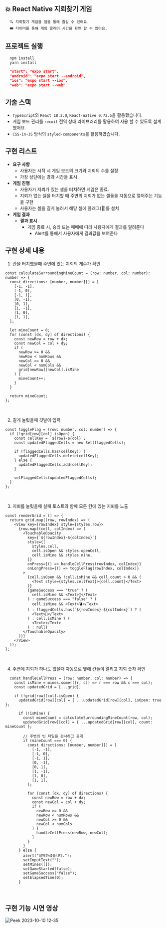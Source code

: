 ## 💥 React Native 지뢰찾기 게임

```
  🔍 지뢰찾기 게임을 엡을 통해 즐길 수 있어요.
  🎟 타이머를 통해 게임 클리어 시간을 확인 할 수 있어요.
```

## 프로젝트 실행

```text
  npm install
  yarn install
```

```json
  "start": "expo start",
  "android": "expo start --android",
  "ios": "expo start --ios",
  "web": "expo start --web"
```

## 기술 스택

- `TypeScript`와 `React 18.2.0`, `React-native 0.72.5`을 활용했습니다.
- 게임 보드 관리를 `recoil` 전역 상태 라이브러리를 활용하여 사용 할 수 있도록 설계했어요.
- `CSS-in-JS` 방식의 `styled-components`를 활용하였습니다.

## 구현 리스트


- **요구 사항**
    - 사용자는 시작 시 게임 보드의 크기와 지뢰의 수를 설정
    - 가장 상단에는 경과 시간을 표시
- **게임 진행**
    - 사용자가 지뢰가 있는 셀을 터치하면 게임은 종료.
    - 지뢰가 없는 셀을 터치할 때 주변의 지뢰가 없는 셀들을 자동으로 열어주는 기능을 구현
    - 사용자는 셀을 길게 눌러서 해당 셀에 플래그(🚩)를 설치
- **게임 결과**
    - **결과 표시**
        - 게임 종료 시, 승리 또는 패배에 따라 사용자에게 결과를 알려준다
            - Alert를 통해서 사용자에게 결과값을 보여준다
         
## 구현 상세 내용

1. 칸을 터치했을때 주변에 있는 지뢰의 개수가 확인

```tsx
const calculateSurroundingMineCount = (row: number, col: number): number => {
  const directions: [number, number][] = [
    [-1, -1],
    [-1, 0],
    [-1, 1],
    [0, -1],
    [0, 1],
    [1, -1],
    [1, 0],
    [1, 1],
  ];

  let mineCount = 0;
  for (const [dx, dy] of directions) {
    const newRow = row + dx;
    const newCol = col + dy;
    if (
      newRow >= 0 &&
      newRow < numRows &&
      newCol >= 0 &&
      newCol < numCols &&
      grid[newRow][newCol].isMine
    ) {
      mineCount++;
    }
  }

  return mineCount;
};
```
</br>

2. 길게 눌렀을때 깃발이 입력

```tsx
const toggleFlag = (row: number, col: number) => {
  if (!grid[row][col].isOpen) {
    const cellKey = `${row}-${col}`;
    const updatedFlaggedCells = new Set(flaggedCells);

    if (flaggedCells.has(cellKey)) {
      updatedFlaggedCells.delete(cellKey);
    } else {
      updatedFlaggedCells.add(cellKey);
    }

    setFlaggedCells(updatedFlaggedCells);
  }
};
```
</br>

3. 지뢰를 눌렀을때 실패 토스트와 함께 모든 칸에 있는 지뢰를 노출

```tsx
const renderGrid = () => {
  return grid.map((row, rowIndex) => (
    <View key={rowIndex} style={styles.row}>
      {row.map((cell, colIndex) => (
        <TouchableOpacity
          key={`${rowIndex}-${colIndex}`}
          style={[
            styles.cell,
            cell.isOpen && styles.openCell,
            cell.isMine && styles.mine,
          ]}
          onPress={() => handleCellPress(rowIndex, colIndex)}
          onLongPress={() => toggleFlag(rowIndex, colIndex)}
        >
          {cell.isOpen && !cell.isMine && cell.count > 0 && (
            <Text style={styles.cellText}>{cell.count}</Text>
          )}
          {gameSuccess === "true" ? (
            cell.isMine && <Text>🎉</Text>
          ) : gameSuccess === "false" ? (
            cell.isMine && <Text>💣</Text>
          ) : flaggedCells.has(`${rowIndex}-${colIndex}`) ? (
            <Text>🚩</Text>
          ) : cell.isMine ? (
            <Text></Text>
          ) : null}
        </TouchableOpacity>
      ))}
    </View>
  ));
};
```
</br>

4. 주변에 지뢰가 하나도 없을때 자동으로 옆에 칸들이 열리고 지뢰 숫자 확인

```tsx
  const handleCellPress = (row: number, col: number) => {
    const isMine = mines.some(([r, c]) => r === row && c === col);
    const updatedGrid = [...grid];

    if (!grid[row][col].isOpen) {
      updatedGrid[row][col] = { ...updatedGrid[row][col], isOpen: true };

      if (!isMine) {
        const mineCount = calculateSurroundingMineCount(row, col);
        updatedGrid[row][col] = { ...updatedGrid[row][col], count: mineCount };

        // 주변의 빈 타일을 검사하고 공개
        if (mineCount === 0) {
          const directions: [number, number][] = [
            [-1, -1],
            [-1, 0],
            [-1, 1],
            [0, -1],
            [0, 1],
            [1, -1],
            [1, 0],
            [1, 1],
          ];

          for (const [dx, dy] of directions) {
            const newRow = row + dx;
            const newCol = col + dy;
            if (
              newRow >= 0 &&
              newRow < numRows &&
              newCol >= 0 &&
              newCol < numCols
            ) {
              handleCellPress(newRow, newCol);
            }
          }
        }
      } else {
        alert("실패하셨습니다.");
        setInputText("");
        setMines([]);
        setGameStarted(false);
        setGameSuccess("false");
        setElapsedTime(0);
      }
```

</br>

## 구현 기능 시연 영상

![Peek 2023-10-10 12-35](https://github.com/minsgy/minesweeper_web_game/assets/114569429/9f532408-11c1-4c9c-b8e5-cf97b2758f2e)

